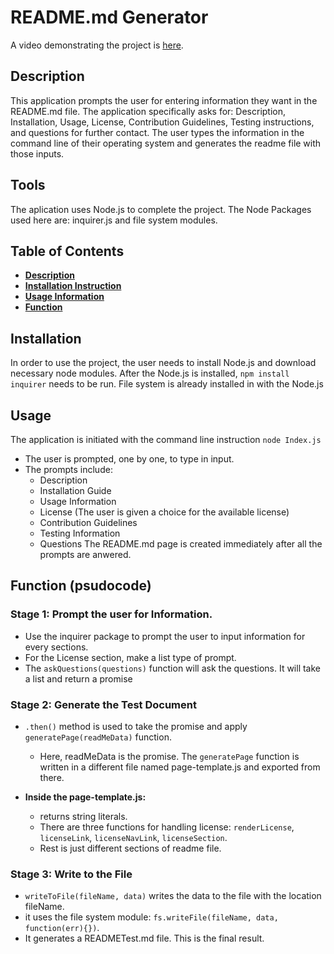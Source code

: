 # README.md Generator
A video demonstrating the project is [here](https://drive.google.com/file/d/1rAGa3RRcx19qNrRazTpMGMmzy2oncbfn/view).

## Description 
This application prompts the user for entering information they want in the README.md file. The application specifically asks for: Description, Installation, Usage, License, Contribution Guidelines, Testing instructions, and questions for further contact. The user types the information in the command line of their operating system and generates the readme file with those inputs.

## Tools
The aplication uses Node.js to complete the project.
The Node Packages used here are: inquirer.js and file system modules.


## Table of Contents
- **[Description](#description)**
- **[Installation Instruction](#installation)**
- **[Usage Information](#usage)**
- **[Function](#function-(psudocode))**
## Installation
In order to use the project, the user needs to install Node.js and download necessary node modules.
After the Node.js is installed, `npm install inquirer` needs to be run. File system is already installed in with the Node.js


## Usage
The application is initiated with the command line instruction `node Index.js`

- The user is prompted, one by one, to type in input.
- The prompts include: 
   - Description
   - Installation Guide
   - Usage Information
   - License (The user is given a choice for the available license)
   - Contribution Guidelines
   - Testing Information
   - Questions
The README.md page is created immediately after all the prompts are anwered.

## Function (psudocode)
### Stage 1: Prompt the user for Information.
- Use the inquirer package to prompt the user to input information for every sections.
- For the License section, make a list type of prompt.
- The `askQuestions(questions)` function will ask the questions. It will take a list and return a promise

### Stage 2: Generate the Test Document
- `.then()` method is used to take the promise and apply `generatePage(readMeData)` function.
   - Here, readMeData is the promise. The `generatePage` function is written in a different file named page-template.js and exported from there.

- **Inside the page-template.js:**
     - returns string literals.
     - There are three functions for handling license: `renderLicense`, `licenseLink`, `licenseNavLink`, `licenseSection`.
     - Rest is just different sections of readme file.
### Stage 3: Write to the File
- `writeToFile(fileName, data)` writes the data to the file with the location fileName.
- it uses the file system module: `fs.writeFile(fileName, data, function(err){})`.
- It generates a READMETest.md file. This is the final result.

   



